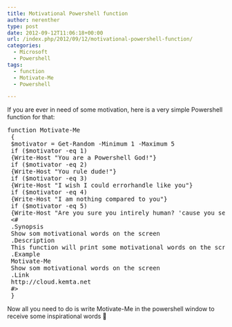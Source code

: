 ```yaml
---
title: Motivational Powershell function
author: nerenther
type: post
date: 2012-09-12T11:06:18+00:00
url: /index.php/2012/09/12/motivational-powershell-function/
categories:
  - Microsoft
  - Powershell
tags:
  - function
  - Motivate-Me
  - Powershell

---
```

If you are ever in need of some motivation, here is a very simple Powershell function for that:

<pre lang="PowerShell">function Motivate-Me
 {
 $motivator = Get-Random -Minimum 1 -Maximum 5
 if ($motivator -eq 1)
 {Write-Host "You are a Powershell God!"}
 if ($motivator -eq 2)
 {Write-Host "You rule dude!"}
 if ($motivator -eq 3)
 {Write-Host "I wish I could errorhandle like you"}
 if ($motivator -eq 4)
 {Write-Host "I am nothing compared to you"}
 if ($motivator -eq 5)
 {Write-Host "Are you sure you intirely human? 'cause you seem to cool to be real"}
 &lt;#
 .Synopsis
 Show som motivational words on the screen
 .Description
 This function will print some motivational words on the screen
 .Example
 Motivate-Me
 Show som motivational words on the screen
 .Link
 http://cloud.kemta.net
 #>
 }</pre>

Now all you need to do is write Motivate-Me in the powershell window to receive some inspirational words 🙂